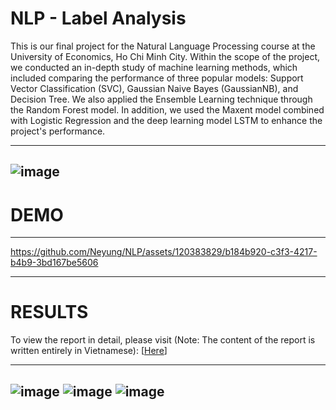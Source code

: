 # NLP - Label Analysis
This is our final project for the Natural Language Processing course at the University of Economics, Ho Chi Minh City. Within the scope of the project, we conducted an in-depth study of machine learning methods, which included comparing the performance of three popular models: Support Vector Classification (SVC), Gaussian Naive Bayes (GaussianNB), and Decision Tree. We also applied the Ensemble Learning technique through the Random Forest model. In addition, we used the Maxent model combined with Logistic Regression and the deep learning model LSTM to enhance the project's performance.

---
![image](https://github.com/Neyung/NLP/assets/120383829/5000f161-cbbb-425c-89b6-02af1b7b7f51)
---

# DEMO 

---

https://github.com/Neyung/NLP/assets/120383829/b184b920-c3f3-4217-b4b9-3bd167be5606

---


# RESULTS
To view the report in detail, please visit (Note: The content of the report is written entirely in Vietnamese): [[Here](https://drive.google.com/file/d/1vMklTesaLdIH5AsfotUOKBHWEVllxpg5/view?usp=sharing)]

---
![image](https://github.com/Neyung/NLP/assets/120383829/c03e2f83-7dec-4b35-8bd7-09870b2a376b)
![image](https://github.com/Neyung/NLP/assets/120383829/4df6d84b-6221-46fd-96de-1dbaf2c09ea7)
![image](https://github.com/Neyung/NLP/assets/120383829/e1e2ce18-f946-4a5e-a78a-09d239991717)
---
